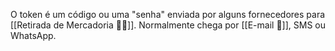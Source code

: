 O token é um código ou uma "senha" enviada por alguns fornecedores para [[Retirada de Mercadoria 🤲🔩]]. Normalmente chega por [[E-mail 📧]], SMS ou WhatsApp.